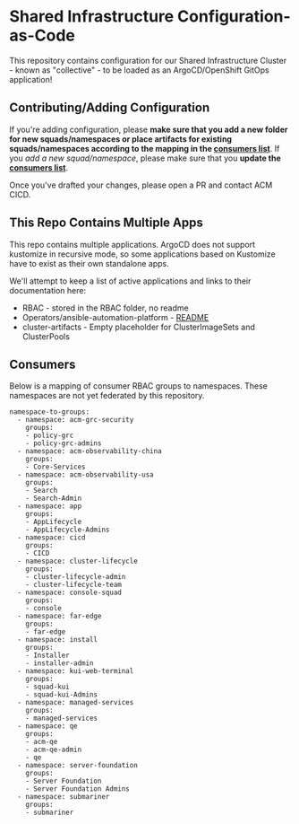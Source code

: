 # Shared Infrastructure Configuration-as-Code

This repository contains configuration for our Shared Infrastructure Cluster - known as "collective" - to be loaded as an ArgoCD/OpenShift GitOps application!

## Contributing/Adding Configuration

If you're adding configuration, please **make sure that you add a new folder for new squads/namespaces or place artifacts for existing squads/namespaces according to the mapping in the [consumers list](#Consumers)**.  If you *add a new squad/namespace*, please make sure that you **update the [consumers list](#Consumers)**.  

Once you've drafted your changes, please open a PR and contact ACM CICD.  

## This Repo Contains Multiple Apps

This repo contains multiple applications.  ArgoCD does not support kustomize in recursive mode, so some applications based on Kustomize have to exist as their own standalone apps.  

We'll attempt to keep a list of active applications and links to their documentation here:
* RBAC - stored in the RBAC folder, no readme
* Operators/ansible-automation-platform - [README](./operators/ansible-automation-platform/README.md)
* cluster-artifacts - Empty placeholder for ClusterImageSets and ClusterPools

## Consumers

Below is a mapping of consumer RBAC groups to namespaces.  These namespaces are not yet federated by this repository.  
```
namespace-to-groups:
  - namespace: acm-grc-security
    groups:
    - policy-grc
    - policy-grc-admins
  - namespace: acm-observability-china
    groups:
    - Core-Services
  - namespace: acm-observability-usa
    groups:
    - Search
    - Search-Admin
  - namespace: app
    groups:
    - AppLifecycle
    - AppLifecycle-Admins
  - namespace: cicd
    groups:
    - CICD
  - namespace: cluster-lifecycle
    groups:
    - cluster-lifecycle-admin
    - cluster-lifecycle-team
  - namespace: console-squad
    groups:
    - console
  - namespace: far-edge
    groups:
    - far-edge
  - namespace: install
    groups:
    - Installer
    - installer-admin
  - namespace: kui-web-terminal
    groups:
    - squad-kui
    - squad-kui-Admins
  - namespace: managed-services
    groups:
    - managed-services
  - namespace: qe
    groups:
    - acm-qe
    - acm-qe-admin
    - qe
  - namespace: server-foundation
    groups:
    - Server Foundation
    - Server Foundation Admins
  - namespace: submariner
    groups:
    - submariner
```

